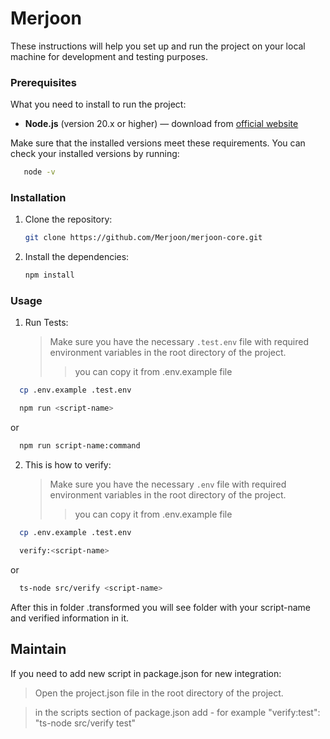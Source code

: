 # Merjoon

These instructions will help you set up and run the project on your local machine for development and testing purposes.

### Prerequisites

What you need to install to run the project:

- **Node.js** (version 20.x or higher) — download from [official website](https://nodejs.org/)

Make sure that the installed versions meet these requirements. You can check your installed versions by running:

```bash
   node -v
   ```
### Installation

1. Clone the repository:

    ```bash
    git clone https://github.com/Merjoon/merjoon-core.git
    ```

2. Install the dependencies:

    ```bash
    npm install
    ```

### Usage

1. Run Tests:
   >Make sure you have the necessary `.test.env` file with required environment variables in the root directory of the project.
      >>you can copy it from .env.example file
```bash      
  cp .env.example .test.env 
```
```bash
  npm run <script-name>
```
or
```bash
  npm run script-name:command
  ```

2. This is how to verify:
   >Make sure you have the necessary `.env` file with required environment variables in the root directory of the project.
    >>you can copy it from .env.example file
```bash      
  cp .env.example .test.env 
   ```
```bash
  verify:<script-name>
   ```
   or 
```bash
  ts-node src/verify <script-name>
```
After this in folder .transformed you will see folder with your script-name and verified information in it.

   
## Maintain
If you need to add new script in package.json for new integration:
   > Open the project.json file in the root directory of the project.

   > in the scripts section of package.json add - 
> for example "verify:test": "ts-node src/verify test"
   

